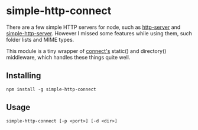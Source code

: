 # simple-http-connect

There are a few simple HTTP servers for node, such as [http-server](http-server) and [simple-http-server](https://github.com/andrewpthorp/simple-http-server). However I missed some features while using them, such folder lists and MIME types.

This module is a tiny wrapper of [connect's](http://www.senchalabs.org/connect/) static() and directory() middleware, which handles these things quite well.

## Installing

    npm install -g simple-http-connect

## Usage

    simple-http-connect [-p <port>] [-d <dir>]
